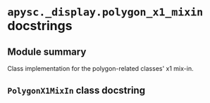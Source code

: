 # `apysc._display.polygon_x1_mixin` docstrings

## Module summary

Class implementation for the polygon-related classes' x1 mix-in.

## `PolygonX1MixIn` class docstring